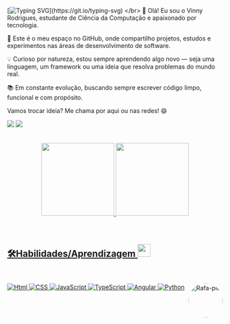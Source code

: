 [![Typing SVG](https://readme-typing-svg.herokuapp.com?font=Fira+Code&weight=700&pause=1000&color=F70202&width=435&lines=Hello%2C+I'm+Vinny+Rodrigues%E2%9C%8C%EF%B8%8F;Bem+vindo!)](https://git.io/typing-svg)
</br>
👋 Olá! Eu sou o Vinny Rodrigues, estudante de Ciência da Computação e apaixonado por tecnologia.

🚀 Este é o meu espaço no GitHub, onde compartilho projetos, estudos e experimentos nas áreas de desenvolvimento de software.

💡 Curioso por natureza, estou sempre aprendendo algo novo — seja uma linguagem, um framework ou uma ideia que resolva problemas do mundo real.

📚 Em constante evolução, buscando sempre escrever código limpo, funcional e com propósito.

Vamos trocar ideia? Me chama por aqui ou nas redes! 😄
</br>
<div> 
  <a href="https://www.instagram.com/vinny.rlima" target="_blank"><img src="https://img.shields.io/badge/-Instagram-%23E4405F?style=for-the-badge&logo=instagram&logoColor=white" target="_blank"></a> 
  <a href="https://www.linkedin.com/in/vinny-rodrigues-de-lima-a7b79312a/" target="_blank"><img src="https://img.shields.io/badge/-LinkedIn-%230077B5?style=for-the-badge&logo=linkedin&logoColor=white" target="_blank"></a> 
</div>
</br>
</br>
<div align="center">
  <a href="https://github.com/vinny-rlima">
  <img height="170em" src="https://github-readme-stats.vercel.app/api?username=vinny-rlima&show_icons=true&theme=dracula&include_all_commits=true&count_private=true"/>
  <img height="170em" src="https://github-readme-stats.vercel.app/api/top-langs/?username=vinny-rlima&layout=compact&langs_count=7&theme=dracula"/>
</div>  
</br>
</br>

<div>
  
  ## 🛠️Habilidades/Aprendizagem <img src = "https://media2.giphy.com/media/QssGEmpkyEOhBCb7e1/giphy.gif?cid=ecf05e47a0n3gi1bfqntqmob8g9aid1oyj2wr3ds3mg700bl&rid=giphy.gif" width = "30px" height="30px"> 

  </br>
  
  ![Html](https://img.shields.io/badge/HTML5-E34F26?style=for-the-badge&logo=html5&logoColor=white)
  ![CSS](https://img.shields.io/badge/CSS3-1572B6?style=for-the-badge&logo=css3&logoColor=white)
  ![JavaScript](https://img.shields.io/badge/JavaScript-323330?style=for-the-badge&logo=javascript&logoColor=F7DF1E)
  ![TypeScript](https://img.shields.io/badge/TypeScript-3178C6?style=for-the-badge&logo=typescript&logoColor=white)
  ![Angular](https://img.shields.io/badge/Angular-%23E4405F?style=for-the-badge&logo=angular&logoColor=white)
  ![Python](https://img.shields.io/badge/Python-007ACC?style=for-the-badge&logo=python&logoColor=white)
  <img align="right" alt="Rafa-pic" height="80" style="border-radius:50px;" src="https://i.giphy.com/media/zOvBKUUEERdNm/giphy.webp">
  
</div>
